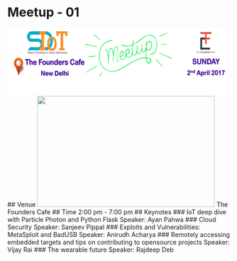 # Meetup - 01
<img src="Image/Meetup-1.jpg" height="150" width="800" >
## Venue
<img src="Image/about-pic1-min.jpg" height="250" width="400" >
The Founders Cafe
## Time
2:00 pm - 7:00 pm
## Keynotes
### IoT deep dive with Particle Photon and Python Flask
Speaker: Ayan Pahwa
### Cloud Security
Speaker: Sanjeev Pippal
### Exploits and Vulnerabilities: MetaSploit and BadUSB
Speaker: Anirudh Acharya
### Remotely accessing embedded targets and tips on contributing to opensource projects
Speaker: Vijay Rai
### The wearable future
Speaker: Rajdeep Deb


